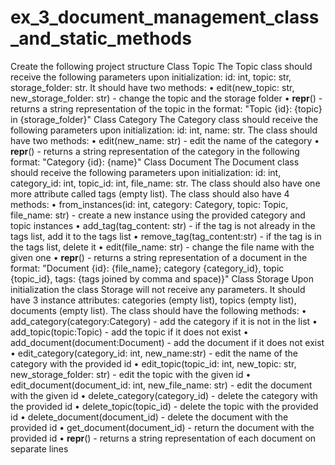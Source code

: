 # ex_3_document_management_class_and_static_methods
Create the following project structure
Class Topic
The Topic class should receive the following parameters upon initialization: id: int, topic: str, storage_folder: str. It should have two methods:
•	edit(new_topic: str, new_storage_folder: str) - change the topic and the storage folder
•	__repr__() - returns a string representation of the topic in the format: "Topic {id}: {topic} in {storage_folder}"
Class Category
The Category class should receive the following parameters upon initialization: id: int, name: str. The class should have two methods:
•	edit(new_name: str) - edit the name of the category
•	__repr__() - returns a string representation of the category in the following format: "Category {id}: {name}"
Class Document
The Document class should receive the following parameters upon initialization: id: int, category_id: int, topic_id: int, file_name: str. The class should also have one more attribute called tags (empty list). The class should also have 4 methods:
•	from_instances(id: int, category: Category, topic: Topic, file_name: str) - create a new instance using the provided category and topic instances
•	add_tag(tag_content: str) - if the tag is not already in the tags list, add it to the tags list
•	remove_tag(tag_content:str) - if the tag is in the tags list, delete it
•	edit(file_name: str) - change the file name with the given one
•	__repr__() - returns a string representation of a document in the format: "Document {id}: {file_name}; category {category_id}, topic {topic_id}, tags: {tags joined by comma and space)}"
Class Storage
Upon initialization the class Storage will not receive any parameters. It should have 3 instance attributes: categories (empty list), topics (empty list), documents (empty list). The class should have the following methods:
•	add_category(category:Category) - add the category if it is not in the list
•	add_topic(topic:Topic) - add the topic if it does not exist
•	add_document(document:Document) - add the document if it does not exist
•	edit_category(category_id: int, new_name:str) - edit the name of the category with the provided id
•	edit_topic(topic_id: int, new_topic: str, new_storage_folder: str) - edit the topic with the given id
•	edit_document(document_id: int, new_file_name: str) - edit the document with the given id
•	delete_category(category_id) - delete the category with the provided id
•	delete_topic(topic_id) - delete the topic with the provided id
•	delete_document(document_id) - delete the document with the provided id
•	get_document(document_id) - return the document with the provided id
•	__repr__() - returns a string representation of each document on separate lines
